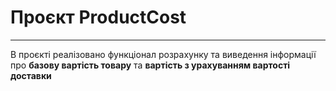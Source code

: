 # Проєкт ProductCost
_______________________
В проєкті реалізовано функціонал розрахунку та виведення інформації про **базову вартість товару** та **вартість з урахуванням вартості доставки**